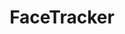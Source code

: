 ---
title: FaceTracker
taxonomy:
    category:
        - docs
visible: true
highlight:
    enabled: false
---